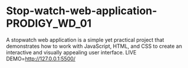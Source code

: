 # Stop-watch-web-application-PRODIGY_WD_01
A stopwatch web application is a simple yet practical project that demonstrates how to work with JavaScript, HTML, and CSS to create an interactive and visually appealing user interface. 
LIVE DEMO=http://127.0.0.1:5500/
